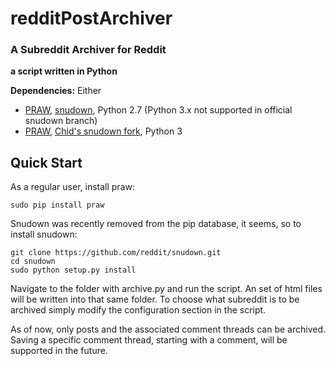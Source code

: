 # redditPostArchiver  #

### A Subreddit Archiver for Reddit ###

**a script written in Python**

**Dependencies:** Either

 * [PRAW](https://github.com/praw-dev/praw), [snudown](https://github.com/reddit/snudown), Python 2.7 (Python 3.x not supported in official snudown branch)
 * [PRAW](https://github.com/praw-dev/praw), [Chid's snudown fork](https://github.com/chid/snudown), Python 3

## Quick Start ##

As a regular user, install praw:

    sudo pip install praw  

Snudown was recently removed from the pip database, it seems, so to install snudown:

    git clone https://github.com/reddit/snudown.git
    cd snudown
    sudo python setup.py install

Navigate to the folder with archive.py and run the script. An set of html files will be written into that same folder. To choose what subreddit is to be archived simply modify the configuration section in the script.

As of now, only posts and the associated comment threads can be archived. Saving a specific comment thread, starting with a comment, will be supported in the future.
